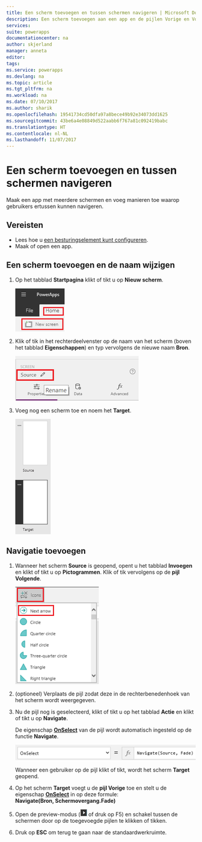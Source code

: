 ```yaml
---
title: Een scherm toevoegen en tussen schermen navigeren | Microsoft Docs
description: Een scherm toevoegen aan een app en de pijlen Vorige en Volgende gebruiken om in PowerApps tussen schermen te navigeren
services: 
suite: powerapps
documentationcenter: na
author: skjerland
manager: anneta
editor: 
tags: 
ms.service: powerapps
ms.devlang: na
ms.topic: article
ms.tgt_pltfrm: na
ms.workload: na
ms.date: 07/10/2017
ms.author: sharik
ms.openlocfilehash: 19541734cd50dfa97a8bece49b92e34073dd1625
ms.sourcegitcommit: 43be6a4e08849d522aabb6f767a81c092419babc
ms.translationtype: HT
ms.contentlocale: nl-NL
ms.lasthandoff: 11/07/2017
---
```

# <a name="add-a-screen-and-navigate-between-screens"></a>Een scherm toevoegen en tussen schermen navigeren
Maak een app met meerdere schermen en voeg manieren toe waarop gebruikers ertussen kunnen navigeren.

## <a name="prerequisites"></a>Vereisten
* Lees hoe u [een besturingselement kunt configureren](add-configure-controls.md).
* Maak of open een app.

## <a name="add-and-rename-a-screen"></a>Een scherm toevoegen en de naam wijzigen
1. Op het tabblad **Startpagina** klikt of tikt u op **Nieuw scherm**.
   
    ![De optie Scherm toevoegen op het tabblad Startpagina](./media/add-screen-context-variables/add-screen.png)
2. Klik of tik in het rechterdeelvenster op de naam van het scherm (boven het tabblad **Eigenschappen**) en typ vervolgens de nieuwe naam **Bron**.
   
    ![De naam van het standaardscherm wijzigen](./media/add-screen-context-variables/name-source-screen.png)
3. Voeg nog een scherm toe en noem het **Target**.
   
    ![Twee schermen in de navigatiebalk links](./media/add-screen-context-variables/two-screens-in-nav.png)

## <a name="add-navigation"></a>Navigatie toevoegen
1. Wanneer het scherm **Source** is geopend, opent u het tabblad **Invoegen** en klikt of tikt u op **Pictogrammen**. Klik of tik vervolgens op de **pijl Volgende**.  
   
    ![De optie Vormen op het tabblad Invoegen](./media/add-screen-context-variables/add-next-arrow.png)
2. (optioneel) Verplaats de pijl zodat deze in de rechterbenedenhoek van het scherm wordt weergegeven.
3. Nu de pijl nog is geselecteerd, klikt of tikt u op het tabblad **Actie** en klikt of tikt u op **Navigate**.
   
    De eigenschap **[OnSelect](controls/properties-core.md)** van de pijl wordt automatisch ingesteld op de functie **Navigate**.  
   
    ![De eigenschap OnSelect ingesteld op de functie Navigate](./media/add-screen-context-variables/onselect-default.png)
   
    Wanneer een gebruiker op de pijl klikt of tikt, wordt het scherm **Target** geopend.
4. Op het scherm **Target** voegt u de **pijl Vorige** toe en stelt u de eigenschap **[OnSelect](controls/properties-core.md)** in op deze formule:
   <br>**Navigate(Bron, Schermovergang.Fade)**
5. Open de preview-modus (![](./media/add-screen-context-variables/preview.png) of druk op F5) en schakel tussen de schermen door op de toegevoegde pijlen te klikken of tikken.
6. Druk op **ESC** om terug te gaan naar de standaardwerkruimte.

